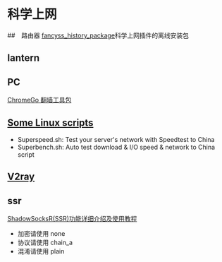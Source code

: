# 科学上网

##　路由器
[fancyss_history_package](https://github.com/hq450/fancyss_history_package)科学上网插件的离线安装包

## lantern

## PC

[ChromeGo 翻墙工具包](https://github.com/killgcd/chromego)

## [Some Linux scripts](https://github.com/oooldking/script)

- Superspeed.sh: Test your server's network with Speedtest to China
- Superbench.sh: Auto test download & I/O speed & network to China script

## [V2ray](https://www.v2ray.com/awesome/tools.html)

## ssr

[ShadowSocksR(SSR)功能详细介绍及使用教程](https://www.quchao.net/ShadowsocksR.html)

- 加密请使用 none
- 协议请使用 chain_a
- 混淆请使用 plain
